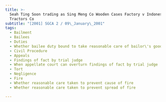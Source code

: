 ```yaml
---
title: >-
  Seah Ting Soon trading as Sing Meng Co Wooden Cases Factory v Indonesian
  Tractors Co
subtitle: "[2001] SGCA 2 / 09\_January\_2001"
tags:
  - Bailment
  - Bailees
  - Duties
  - Whether bailee duty bound to take reasonable care of bailor\'s goods
  - Civil Procedure
  - Appeals
  - Findings of fact by trial judge
  - When appellate court can overturn findings of fact by trial judge
  - Tort
  - Negligence
  - Fire
  - Whether reasonable care taken to prevent cause of fire
  - Whether reasonable care taken to prevent spread of fire

---
```



